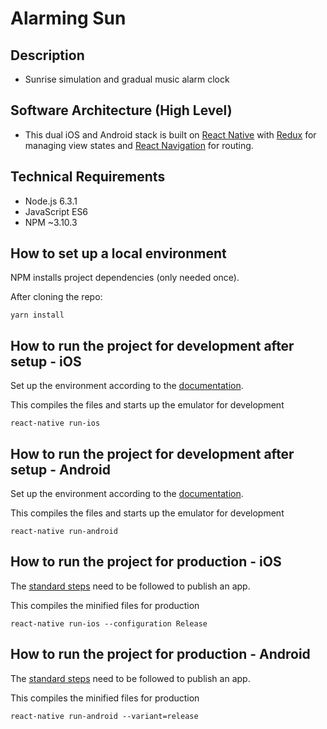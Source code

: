 # Alarming Sun #


## Description ##


* Sunrise simulation and gradual music alarm clock


## Software Architecture (High Level) ##


* This dual iOS and Android stack is built on [React Native](https://facebook.github.io/react-native/) with [Redux](https://github.com/reactjs/redux) for managing view states and [React Navigation](https://reactnavigation.org/) for routing.


## Technical Requirements ##


* Node.js 6.3.1
* JavaScript ES6
* NPM ~3.10.3 


## How to set up a local environment ##

NPM installs project dependencies (only needed once).  

After cloning the repo:
```
yarn install
```


## How to run the project for development after setup - iOS ##
Set up the environment according to the [documentation](https://facebook.github.io/react-native/docs/getting-started.html).

This compiles the files and starts up the emulator for development
```
react-native run-ios
```


## How to run the project for development after setup - Android ##
Set up the environment according to the [documentation](https://facebook.github.io/react-native/docs/getting-started.html).

This compiles the files and starts up the emulator for development
```
react-native run-android
```


## How to run the project for production - iOS ##
The [standard steps](https://developer.apple.com/library/content/documentation/IDEs/Conceptual/AppDistributionGuide/SubmittingYourApp/SubmittingYourApp.html) need to be followed to publish an app.

This compiles the minified files for production
```
react-native run-ios --configuration Release
```


## How to run the project for production - Android ##
The [standard steps](https://developer.android.com/studio/publish/index.html) need to be followed to publish an app.

This compiles the minified files for production
```
react-native run-android --variant=release
```